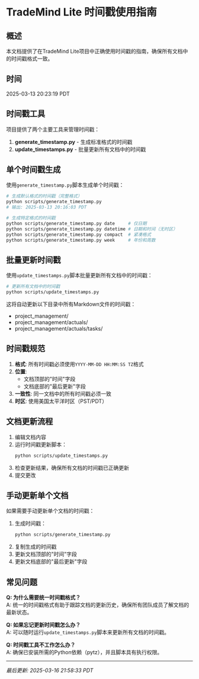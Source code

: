 # TradeMind Lite 时间戳使用指南

## 概述
本文档提供了在TradeMind Lite项目中正确使用时间戳的指南，确保所有文档中的时间戳格式一致。

## 时间
2025-03-13 20:23:19 PDT

## 时间戳工具

项目提供了两个主要工具来管理时间戳：

1. **generate_timestamp.py** - 生成标准格式的时间戳
2. **update_timestamps.py** - 批量更新所有文档中的时间戳

## 单个时间戳生成

使用`generate_timestamp.py`脚本生成单个时间戳：

```bash
# 生成默认格式的时间戳（完整格式）
python scripts/generate_timestamp.py
# 输出: 2025-03-13 20:16:03 PDT

# 生成特定格式的时间戳
python scripts/generate_timestamp.py date     # 仅日期
python scripts/generate_timestamp.py datetime # 日期和时间（无时区）
python scripts/generate_timestamp.py compact  # 紧凑格式
python scripts/generate_timestamp.py week     # 年份和周数
```

## 批量更新时间戳

使用`update_timestamps.py`脚本批量更新所有文档中的时间戳：

```bash
# 更新所有文档中的时间戳
python scripts/update_timestamps.py
```

这将自动更新以下目录中所有Markdown文件的时间戳：
- project_management/
- project_management/actuals/
- project_management/actuals/tasks/

## 时间戳规范

1. **格式**: 所有时间戳必须使用`YYYY-MM-DD HH:MM:SS TZ`格式
2. **位置**: 
   - 文档顶部的"时间"字段
   - 文档底部的"最后更新"字段
3. **一致性**: 同一文档中的所有时间戳必须一致
4. **时区**: 使用美国太平洋时区（PST/PDT）

## 文档更新流程

1. 编辑文档内容
2. 运行时间戳更新脚本：
   ```bash
   python scripts/update_timestamps.py
   ```
3. 检查更新结果，确保所有文档的时间戳已正确更新
4. 提交更改

## 手动更新单个文档

如果需要手动更新单个文档的时间戳：

1. 生成时间戳：
   ```bash
   python scripts/generate_timestamp.py
   ```
2. 复制生成的时间戳
3. 更新文档顶部的"时间"字段
4. 更新文档底部的"最后更新"字段

## 常见问题

**Q: 为什么需要统一时间戳格式？**  
A: 统一的时间戳格式有助于跟踪文档的更新历史，确保所有团队成员了解文档的最新状态。

**Q: 如果忘记更新时间戳怎么办？**  
A: 可以随时运行`update_timestamps.py`脚本来更新所有文档的时间戳。

**Q: 时间戳工具不工作怎么办？**  
A: 确保已安装所需的Python依赖（pytz），并且脚本具有执行权限。

---
*最后更新: 2025-03-16 21:58:33 PDT* 